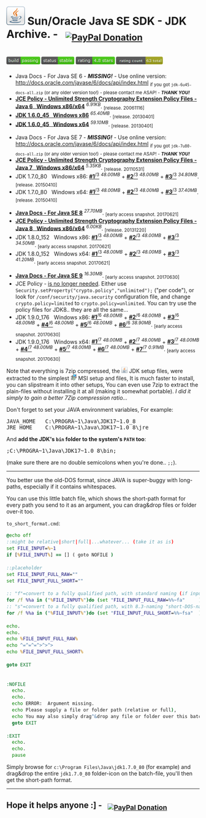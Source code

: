 <h1><a href="#"><img alt="" src="resources/icon_jdk.png"/></a> Sun/Oracle Java SE SDK - JDK Archive. - &nbsp; <sub><a target="_blank" href="https://paypal.me/e1adkarak0" rel="nofollow"><img src="https://www.paypalobjects.com/webstatic/mktg/Logo/pp-logo-100px.png" width="60" height="16" border="0" alt="PayPal Donation"></a></sub></h1>

<br/>
<sup><a href="#"><img src="resources/icon_build_passing.png" alt=""/></a>&nbsp;<a href="#"><img src="resources/icon_status_stable.png" alt=""/></a>&nbsp;<a href="#"><img src="resources/icon_rating.png" alt=""/></a>&nbsp;<a href="#"><img src="resources/icon_rating_count.png" alt=""/></a></sup>
<br/>

<ul>
<li>Java Docs - For Java SE 6 - <strong><em>MISSING!</em></strong> - Use online version: <a href="http://docs.oracle.com/javase/6/docs/api/index.html">http://docs.oracle.com/javase/6/docs/api/index.html</a> <sub>if you got <code>jdk-6u45-docs-all.zip</code> (or any older version too!) - please contact me ASAP!  - <strong><em>THANK YOU!</em></strong></li>
<li><a href="jce_policy_6.7z"><strong>JCE Policy - Unlimited Strength Cryptography Extension Policy Files - Java 6 &nbsp; Windows x86/x64</strong></a> <sup><em>6.91KB</em></sup>. <sub>[release. 20061116]</sub></li>
<li><a href="jdk_1.6.0_45_windows_x86.7z"><strong>JDK 1.6.0_45 &nbsp; Windows x86</strong></a> <sup><em>65.40MB</em></sup>. <sub>[release. 20130401]</sub></li>
<li><a href="jdk_1.6.0_45_windows_x64.7z"><strong>JDK 1.6.0_45 &nbsp; Windows x64</strong></a> <sup><em>59.10MB</em></sup>. <sub>[release. 20130401]</sub></li>
</ul>

<ul>
<li>Java Docs - For Java SE 7 - <strong><em>MISSING!</em></strong> - Use online version: <a href="http://docs.oracle.com/javase/7/docs/api/index.html">http://docs.oracle.com/javase/6/docs/api/index.html</a> <sub>if you got <code>jdk-7u80-docs-all.zip</code> (or any older version too!) - please contact me ASAP!  - <strong><em>THANK YOU!</em></strong></li>
<li><a href="jce_policy_7.7z"><strong>JCE Policy - Unlimited Strength Cryptography Extension Policy Files - Java 7 &nbsp; Windows x86/x64</strong></a> <sup><em>5.35KB</em></sup>. <sub>[release. 20110531]</sub></li>
<li>JDK 1.7.0_80   &nbsp; Windows x86: <a href="jdk_1.7.0_80_windows_x86.7z.001" ><strong>#1</strong><sup>/3</sup></a> <sup><em>48.00MB</em></sup> + <a href="jdk_1.7.0_80_windows_x86.7z.002" ><strong>#2</strong><sup>/3</sup></a> <sup><em>48.00MB</em></sup> + <a href="jdk_1.7.0_80_windows_x86.7z.003" ><strong>#3</strong><sup>/3</sup></a> <sup><em>34.80MB</em></sup>. <sub>[release. 20150410]</sub></li>
<li>JDK 1.7.0_80   &nbsp; Windows x64: <a href="jdk_1.7.0_80_windows_x64.7z.001" ><strong>#1</strong><sup>/3</sup></a> <sup><em>48.00MB</em></sup> + <a href="jdk_1.7.0_80_windows_x64.7z.002" ><strong>#2</strong><sup>/3</sup></a> <sup><em>48.00MB</em></sup> + <a href="jdk_1.7.0_80_windows_x64.7z.003" ><strong>#3</strong><sup>/3</sup></a> <sup><em>37.40MB</em></sup>. <sub>[release. 20150410]</sub></li>
</ul>

<ul>
<li><a href="docs_8.7z"><strong>Java Docs - For Java SE 8</strong></a> <sup><em>27.70MB</em></sup>. <sub>[early access snapshot. 20170621]</sub></li>
<li><a href="jce_policy_8.7z"><strong>JCE Policy - Unlimited Strength Cryptography Extension Policy Files - Java 8 &nbsp; Windows x86/x64</strong></a> <sup><em>6.00KB</em></sup>. <sub>[release. 20131220]</sub></li>
<li>JDK 1.8.0_152  &nbsp; Windows x86: <a href="jdk_1.8.0_152_windows_x86.7z.001"><strong>#1</strong><sup>/3</sup></a> <sup><em>48.00MB</em></sup> + <a href="jdk_1.8.0_152_windows_x86.7z.002"><strong>#2</strong><sup>/3</sup></a> <sup><em>48.00MB</em></sup> + <a href="jdk_1.8.0_152_windows_x86.7z.003"><strong>#3</strong><sup>/3</sup></a> <sup><em>34.50MB</em></sup>. <sub>[early access snapshot. 20170621]</sub></li>
<li>JDK 1.8.0_152  &nbsp; Windows x64: <a href="jdk_1.8.0_152_windows_x64.7z.001"><strong>#1</strong><sup>/3</sup></a> <sup><em>48.00MB</em></sup> + <a href="jdk_1.8.0_152_windows_x64.7z.002"><strong>#2</strong><sup>/3</sup></a> <sup><em>48.00MB</em></sup> + <a href="jdk_1.8.0_152_windows_x64.7z.003"><strong>#3</strong><sup>/3</sup></a> <sup><em>41.20MB</em></sup>. <sub>[early access snapshot. 20170621]</sub></li>
</ul>

<ul>
<li><a href="docs_9.7z"><strong>Java Docs - For Java SE 9</strong></a> <sup><em>16.30MB</em></sup>. <sub>[early access snapshot. 20170630]</sub></li>
<li>JCE Policy - <a href="https://stackoverflow.com/questions/39097058/jce-zip-file-for-jdk-9">is no longer needed</a>. Either use <code>Security.setProperty("crypto.policy","unlimited");</code> ("per code"), or look for <code>/conf/security/java.security</code> configuration file, and change <code>crypto.policy=limited</code> to <code>crypto.policy=unlimited</code>. You can try use the policy files for JDK8.. they are all the same...</li>
<li>JDK 1.9.0_176  &nbsp; Windows x86: <a href="jdk_1.9.0_176_windows_x86.7z.001"><strong>#1</strong><sup>/6</sup></a> <sup><em>48.00MB</em></sup> + <a href="jdk_1.9.0_176_windows_x86.7z.002"><strong>#2</strong><sup>/6</sup></a> <sup><em>48.00MB</em></sup> + <a href="jdk_1.9.0_176_windows_x86.7z.003"><strong>#3</strong><sup>/6</sup></a> <sup><em>48.00MB</em></sup> + <a href="jdk_1.9.0_176_windows_x86.7z.004"><strong>#4</strong><sup>/6</sup></a> <sup><em>48.00MB</em></sup> + <a href="jdk_1.9.0_176_windows_x86.7z.005"><strong>#5</strong><sup>/6</sup></a> <sup><em>48.00MB</em></sup> + <a href="jdk_1.9.0_176_windows_x86.7z.006"><strong>#6</strong><sup>/6</sup></a> <sup><em>38.90MB</em></sup>. <sub>[early access snapshot. 20170630]</sub></li>
<li>JDK 1.9.0_176  &nbsp; Windows x64: <a href="jdk_1.9.0_176_windows_x64.7z.001"><strong>#1</strong><sup>/7</sup></a> <sup><em>48.00MB</em></sup> + <a href="jdk_1.9.0_176_windows_x64.7z.002"><strong>#2</strong><sup>/7</sup></a> <sup><em>48.00MB</em></sup> + <a href="jdk_1.9.0_176_windows_x64.7z.003"><strong>#3</strong><sup>/7</sup></a> <sup><em>48.00MB</em></sup> + <a href="jdk_1.9.0_176_windows_x64.7z.004"><strong>#4</strong><sup>/7</sup></a> <sup><em>48.00MB</em></sup> + <a href="jdk_1.9.0_176_windows_x64.7z.005"><strong>#5</strong><sup>/7</sup></a> <sup><em>48.00MB</em></sup> + <a href="jdk_1.9.0_176_windows_x64.7z.006"><strong>#6</strong><sup>/7</sup></a> <sup><em>48.00MB</em></sup> + <a href="jdk_1.9.0_176_windows_x64.7z.007"><strong>#7</strong><sup>/7</sup></a> <sup><em>0.91MB</em></sup>. <sub>[early access snapshot. 20170630]</sub></li>
</ul>

Note that everything is 7zip compressed,
the <a href="#"><img width="16" height="16" alt="" src="resources/icon_jdk.png"/></a> JDK setup files,
were extracted to the simplest <a href="#"><img width="16" height="16" alt="" src="resources/icon_setup.png"/></a> MSI setup and files,
It is much faster to install, you can slipstream it into other setups, 
You can even use 7zip to extract the plain-files without installing it at all (making it somewhat portable).
<em>I did it simply to gain a better 7Zip compression ratio...</em>

Don't forget to set your JAVA environment variables,
For example:
<pre>
JAVA_HOME   C:\PROGRA~1\Java\JDK17~1.0_8
JRE_HOME    C:\PROGRA~1\Java\JDK17~1.0_8\jre
</pre>

And <strong>add the JDK's <code>bin</code> folder to the system's <code>PATH</code> too</strong>:
<pre>
;C:\PROGRA~1\Java\JDK17~1.0_8\bin;
</pre>
(make sure there are no double semicolons when you're done.. <code>;;</code>).

<hr/>

You better use the old-DOS format, since JAVA is super-buggy with long-paths,
especially if it contains whitespaces.

You can use this little batch file,
which shows the short-path format for every path you send to it as an argument,
you can drag&amp;drop files or folder over-it too.

<code>to_short_format.cmd</code>:

```cmd
@echo off
::might be relative|short|full|...whatever... (take it as is)
set FILE_INPUT=%~1
if [%FILE_INPUT%] == [] ( goto NOFILE )

::placeholder
set FILE_INPUT_FULL_RAW=""
set FILE_INPUT_FULL_SHORT=""

:: "f"=convert to a fully qualified path, with standard naming (if input is short naming, might still look like short-naming).
for /f %%a in ("%FILE_INPUT%")do (set "FILE_INPUT_FULL_RAW=%%~fa"     )
:: "s"=convert to a fully qualified path, with 8.3-naming "short-DOS-naming".
for /f %%a in ("%FILE_INPUT%")do (set "FILE_INPUT_FULL_SHORT=%%~fsa"  )

echo.
echo.
echo %FILE_INPUT_FULL_RAW%
echo ^=^=^=^>^>^>
echo %FILE_INPUT_FULL_SHORT%

goto EXIT


:NOFILE
  echo.
  echo.
  echo ERROR:  Argument missing.
  echo Please supply a file or folder path (relative or full),
  echo You may also simply drag^&drop any file or folder over this batch file to make it work..
  goto EXIT

:EXIT
  echo.
  echo.
  pause

```

Simply browse for <code>c:\Program Files\Java\jdk1.7.0_80</code> (for example)
and drag&amp;drop the entire <code>jdk1.7.0_80</code> folder-icon on the batch-file,
you'll then get the short-path format.


<hr/>

<h2>Hope it <strong>helps</strong> anyone :] - &nbsp; <sub><a target="_blank" href="https://paypal.me/e1adkarak0" rel="nofollow"><img src="https://www.paypalobjects.com/webstatic/mktg/Logo/pp-logo-100px.png" width="60" height="16" border="0" alt="PayPal Donation"></a></sub></h2>
